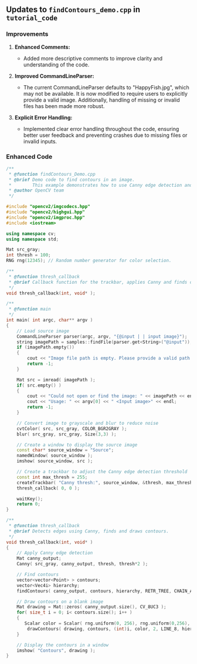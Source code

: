## Updates to `findContours_demo.cpp` in `tutorial_code`

### Improvements

1. **Enhanced Comments:**
   - Added more descriptive comments to improve clarity and understanding of the code.

2. **Improved CommandLineParser:**
   - The current CommandLineParser defaults to "HappyFish.jpg", which may not be available. It is now modified to require users to explicitly provide a valid image. Additionally, handling of missing or invalid files has been made more robust.

3. **Explicit Error Handling:**
   - Implemented clear error handling throughout the code, ensuring better user feedback and preventing crashes due to missing files or invalid inputs.

### Enhanced Code

```cpp
/**
 * @function findContours_Demo.cpp
 * @brief Demo code to find contours in an image.
 *        This example demonstrates how to use Canny edge detection and find contours in an image.
 * @author OpenCV team
 */

#include "opencv2/imgcodecs.hpp"
#include "opencv2/highgui.hpp"
#include "opencv2/imgproc.hpp"
#include <iostream>

using namespace cv;
using namespace std;

Mat src_gray;
int thresh = 100;
RNG rng(12345); // Random number generator for color selection.

/**
 * @function thresh_callback
 * @brief Callback function for the trackbar, applies Canny and finds contours.
 */
void thresh_callback(int, void* );

/**
 * @function main
 */
int main( int argc, char** argv )
{
    // Load source image
    CommandLineParser parser(argc, argv, "{@input | | input image}");
    string imagePath = samples::findFile(parser.get<String>("@input"));
    if (imagePath.empty())
    {
        cout << "Image file path is empty. Please provide a valid path." << endl;
        return -1;
    }

    Mat src = imread( imagePath );
    if( src.empty() )
    {
        cout << "Could not open or find the image: " << imagePath << endl;
        cout << "Usage: " << argv[0] << " <Input image>" << endl;
        return -1;
    }

    // Convert image to grayscale and blur to reduce noise
    cvtColor( src, src_gray, COLOR_BGR2GRAY );
    blur( src_gray, src_gray, Size(3,3) );

    // Create a window to display the source image
    const char* source_window = "Source";
    namedWindow( source_window );
    imshow( source_window, src );

    // Create a trackbar to adjust the Canny edge detection threshold
    const int max_thresh = 255;
    createTrackbar( "Canny thresh:", source_window, &thresh, max_thresh, thresh_callback );
    thresh_callback( 0, 0 );

    waitKey();
    return 0;
}

/**
 * @function thresh_callback
 * @brief Detects edges using Canny, finds and draws contours.
 */
void thresh_callback(int, void* )
{
    // Apply Canny edge detection
    Mat canny_output;
    Canny( src_gray, canny_output, thresh, thresh*2 );

    // Find contours
    vector<vector<Point> > contours;
    vector<Vec4i> hierarchy;
    findContours( canny_output, contours, hierarchy, RETR_TREE, CHAIN_APPROX_SIMPLE );

    // Draw contours on a blank image
    Mat drawing = Mat::zeros( canny_output.size(), CV_8UC3 );
    for( size_t i = 0; i< contours.size(); i++ )
    {
       Scalar color = Scalar( rng.uniform(0, 256), rng.uniform(0,256), rng.uniform(0,256) );
        drawContours( drawing, contours, (int)i, color, 2, LINE_8, hierarchy, 0 );
    }

    // Display the contours in a window
    imshow( "Contours", drawing );
}
```

